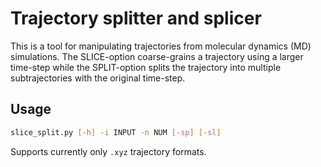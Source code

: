 # Trajectory splitter and splicer

This is a tool for manipulating trajectories from molecular dynamics (MD) simulations. The SLICE-option coarse-grains a trajectory using a larger time-step while the SPLIT-option splits the trajectory into multiple subtrajectories with the original time-step.

## Usage

```bash
slice_split.py [-h] -i INPUT -n NUM [-sp] [-sl]
```

Supports currently only ```.xyz``` trajectory formats.
